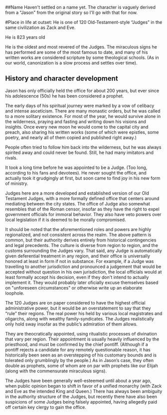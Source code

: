 ##Name 
Haven't settled on a name yet. The character is vaguely derived from a "Jason" from the original story so I'll go with that for now.

#Place in life at outset:
He is one of 120 Old-Testament-style “Judges” in the same civilization as Zack and Eve.

He is 823 years old

He is the oldest and most revered of the Judges. The miraculous signs he has performed are some of the most famous to date, and many of his written works are considered scripture by some theological schools. (As in our world, canonization is a slow process and settles over time).

## History and character development
Jason has only officially held the office for about 200 years, but ever since his adolescence (50s) he has been considered a prophet.

The early days of his spiritual journey were marked by a vow of celibacy and intense asceticism. There are many monastic orders, but he was called to a more solitary existence. For most of the year, he would survive alone in the wilderness, praying and fasting and writing down his visions and insights. Once every new moon he would come to the capital city and preach, also sharing his written works (some of which were epistles, some poetry, and nearly all of them copied and published right away.)  

People often tried to follow him back into the wilderness, but he was always spirited away and could never be found. Still, he had many imitators and rivals.

It took a long time before he was appointed to be a Judge. (Too long, according to his fans and devotees). He never sought the office, and actually took it grudgingly at first, but soon came to find joy in his new form of ministry. 

Judges here are a more developed and established version of our Old Testament Judges, with a more formally defined office that centers around mediating between the city states. The office of Judge also somewhat resembles that of the Roman censor, insofar as they have the right to expel government officials for immoral behavior. They also have veto powers over local legislation if it is deemed to be morally compromised.

It should be noted that the aforementioned roles and powers are highly regionalized, and not consistent across the realm. The above pattern is common, but their authority derives entirely from historical contingencies and legal precedents. The culture is diverse from region to region, and the customs surrounding the Judges vary. That said, any Judge is automatically given deferential treatment in any region, and their office is universally honored at least in form if not in substance. For example, if a Judge was travelling to another jurisdiction and pronounced a judgement that would be accepted without question in his own jurisdiction, the local officials would at least formally accept his decision, even if they don't intend to actually implement it. They would probably later oficially excuse themselves based on "unforeseen circumstances" or otherwise write up an elaborate loophole.

The 120 Judges are on paper considered to have the highest official administrative power, but it would be an overstatement to say that they “rule” their regions. The real power his held by various local magistrates and oligarchs, along with wealthy family-syndicates. The Judges realistically only hold sway insofar as the public’s admiration of them allows. 

They are theocratically appointed, using ritualistic processes of divination that vary per region. Their appointment is usually heavily influenced by the priesthood, and must be confirmed  by the chief pontiff. (Although if a pontiff rejects a candidate for any remotely questionable reason, it has historically been seen as an overstepping of his customary bounds and is tolerated only grumblingly by the people.) As in Jason’s case, they often double as prophets, some of whom are on par with prophets like our Elijah (along with the commensurate miraculous signs). 

The Judges have been generally well-esteemed until about a year ago, when public opinion began to shift in favor of a unified monarchy (with Zack and Eve as the intended King and Queen.) There has always been ambiguity in the authority structure of the Judges, but recently there have also been suspicions of some Judges being falsely appointed, having allegedly paid off certain key clergy to gain the office. 
